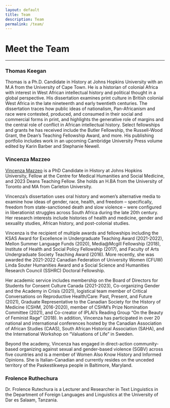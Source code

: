 ```yaml
---
layout: default
title: Team
description: Team
permalink: /team/
---
```

# Meet the Team
---
### Thomas Keegan  
Thomas is a Ph.D. Candidate in History at Johns Hopkins University with an M.A from the University of Cape Town. He is a historian of colonial Africa with interest in West African intellectual history and political thought in a global perspective. His dissertation examines print culture in British colonial West Africa in the late nineteenth and early twentieth centuries. The dissertation traces how public ideas of nationalism, Pan-Africanism and race were contested, produced, and consumed in their social and commercial forms in print, and highlights the generative role of margins and the central role of conflict in African intellectual history. Select fellowships and grants he has received include the Butler Fellowship, the Russell-Wood Grant, the Dean’s Teaching Fellowship Award, and more. His publishing portfolio includes work in an upcoming Cambridge University Press volume edited by Karin Barber and Stephanie Newell. 

### Vincenza Mazzeo  
[Vincenza Mazzeo](https://hopkinsmedicalhumanities.org/people/vincenza-mazzeo/) is a PhD Candidate in History at Johns Hopkins University, Fellow at the Centre for Medical Humanities and Social Medicine, and 2023 Deans Teaching Fellow.  She holds an H.BA from the University of Toronto and MA from Carleton University.

Vincenza’s dissertation uses oral history and women’s alternative media to examine how ideas of gender, race, health, and freedom – specifically, freedom from state-sanctioned death and slow violence – were configured in liberationist struggles across South Africa during the late 20th century. Her research interests include histories of health and medicine, gender and sexuality studies, African history, and post-colonial studies.

Vincenza is the recipient of multiple awards and fellowships including the KSAS Award for Excellence in Undergraduate Teaching Award (2021-2022), Mellon Summer Language Funds (2020), Media@Mcgill Fellowship (2018), Institute of Health and Social Policy Fellowship (2017), and Faculty of Arts Undergraduate Society Teaching Award (2016).  More recently, she was awarded the 2021-2022 Canadian Federation of University Women (CFUW) Linda Souter Humanities Award and a Social Science and Humanities Research Council (SSHRC) Doctoral Fellowship.

Her academic service includes membership on the Board of Directors for Students for Consent Culture Canada (2021-2023), Co-organizing Gender and the Academy in Crisis (2021), logistical team member of Critical Conversations on Reproductive Health/Care: Past, Present, and Future (2021), Graduate Representative to the Canadian Society for the History of Medicine (CSHM, 2016-2020), member of CSHM’s Prize Nomination Committee (2021), and Co-creator of IPLAI’s Reading Group “On the Beauty of Feminist Rage” (2018).  In addition, Vincenza has participated in over 20 national and international conferences hosted by the Canadian Association of African Studies (CAAS), South African Historical Association (SAHA), and the International Workshop on “Valuations of Life” in Sweden.

Beyond the academy, Vincenza has engaged in direct-action community-based organizing against sexual and gender-based violence (SGBV) across five countries and is a member of Women Also Know History and Informed Opinions.  She is Italian-Canadian and currently resides on the unceded territory of the Paskestikweya people in Baltimore, Maryland.

### Frolence Ruthechura  
Dr. Frolence Rutechura is a Lecturer and Researcher in Text Linguistics in the Department of Foreign Languages and Linguistics at the University of Dar es Salaam, Tanzania. 

